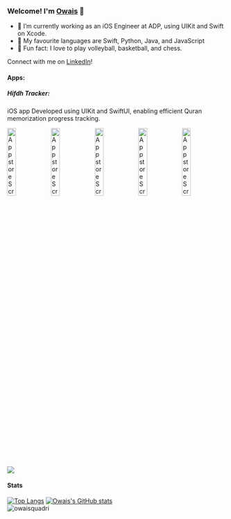### Welcome! I'm [Owais](https://docs.google.com/document/d/1InIyJejavJtBLAJZPjXpvqm_2rVnmXitCValutALRac/edit?usp=sharing) 👋

- 💼 I’m currently working as an iOS Engineer at ADP, using UIKit and Swift on Xcode.
- 👑 My favourite languages are Swift, Python, Java, and JavaScript
- 🎉 Fun fact: I love to play volleyball, basketball, and chess.
  
Connect with me on [LinkedIn](https://linkedin.com/in/OwaisQuadri)!
  
#### Apps:  
##### Hifdh Tracker:
iOS app Developed using UIKit and SwiftUI, enabling efficient Quran memorization progress tracking.
  
<img src="https://github.com/OwaisQuadri/OwaisQuadri/assets/55822994/ecad8345-b6bb-4c73-b747-6fdebe0911ad" width=20% alt="App store Screenshot 1" /><img src="https://github.com/OwaisQuadri/OwaisQuadri/assets/55822994/e242f0ae-fa15-4f23-b1de-18498209e70a" width=20% alt="App store Screenshot 2" /><img src="https://github.com/OwaisQuadri/OwaisQuadri/assets/55822994/e555da44-3f61-4d21-91cb-4b627bd74f4a" width=20% alt="App store Screenshot 3" /><img src="https://github.com/OwaisQuadri/OwaisQuadri/assets/55822994/3d08382e-e4c0-47a4-9f57-2d2832217e99" width=20% alt="App store Screenshot 4" /><img src="https://github.com/OwaisQuadri/OwaisQuadri/assets/55822994/3b99993b-dbb9-4b48-addd-413877397ce0" width=20% alt="App store Screenshot 5" />  
<img src="https://github.com/OwaisQuadri/OwaisQuadri/assets/55822994/b0862294-7233-4e8c-b1ed-663282c0e9d7" href="https://apps.apple.com/us/app/hifdh-tracker/id6451350122" />
#### Stats
[![Top Langs](https://github-readme-stats.vercel.app/api/top-langs/?username=OwaisQuadri&hide=php,mql4,TeX,html,css&show_icons=true&theme=tokyonight&hide_border=true&langs_count=4&layout=donut&size_weight=0.4&count_weight=0.6)](https://github.com/anuraghazra/OwaisQuadri)
[![Owais's GitHub stats](https://github-readme-stats.vercel.app/api?username=OwaisQuadri&show_icons=true&theme=tokyonight&hide_border=true&hide=prs,issues,contribs)](https://github.com/OwaisQuadri/OwaisQuadri)  
<img src="https://komarev.com/ghpvc/?username=owaisquadri&label=Profile%20views&color=0e75b6&style=for-the-badge" alt="owaisquadri" />
